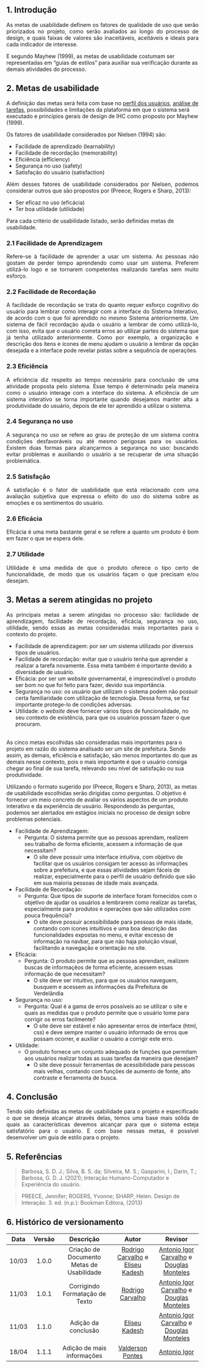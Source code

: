 ## 1. Introdução

<p align="justify">
As metas de usabilidade definem os fatores de qualidade de uso que serão priorizados no projeto, como serão avaliados ao longo do processo de design, e quais faixas de valores são inaceitáveis, aceitáveis e ideais para cada indicador de interesse.
 
E segundo Mayhew (1999), as metas de usabilidade costumam ser representadas em “guias de estilos” para auxiliar sua verificação durante as demais atividades do processo.
</p>
 
## 2. Metas de usabilidade
 
A definição das metas será feita com base no [perfil dos usuários](../02-Perfil-Persona-Analise/PerfilUsuário), [análise de tarefas](../02-Perfil-Persona-Analise/AnaliseHierarquica.md), possibilidades e limitações da plataforma em que o sistema será executado e princípios gerais de design de IHC como proposto por Mayhew (1999).
 
 
Os fatores de usabilidade considerados por Nielsen (1994) são:
 
- Facilidade de aprendizado (learnability)
- Facilidade de recordação (memorability)
- Eficiência (efficiency)
- Segurança no uso (safety)
- Satisfação do usuário (satisfaction)
 
<p align="justify">
Além desses fatores de usabilidade considerados por Nielsen, podemos considerar outros que são propostos por (Preece, Rogers e Sharp, 2013):
</p>

-   Ser eficaz no uso (eficácia)
-   Ter boa utilidade (utilidade)

Para cada critério de usabilidade listado, serão definidas metas de usabilidade.<br>

### 2.1 Facilidade de Aprendizagem

<p align="justify">
Refere-se à facilidade de aprender a usar um sistema. As pessoas não gostam de perder tempo aprendendo como usar um sistema. Preferem utilizá-lo logo e se tornarem competentes realizando tarefas sem muito esforço.
</p>
 
 
### 2.2 Facilidade de Recordação
 
<p align="justify">
A facilidade de recordação se trata do quanto requer esforço cognitivo do usuário para lembrar como interagir  com a interface do Sistema Interativo, de acordo com o que foi aprendido no mesmo Sistema anteriormente.
Um sistema de fácil recordação ajuda o usuário a lembrar de como utilizá-lo,  com isso, evita que o usuário cometa erros ao utilizar partes do sistema que já tenha utilizado anteriormente. Como por exemplo, a organização e descrição dos itens e ícones de menu ajudam o usuário a lembrar da opção desejada e a interface pode revelar pistas sobre a sequência de operações.
</p>
 
### 2.3 Eficiência
 
<p align="justify">
A eficiência diz respeito ao tempo necessário para conclusão de uma atividade proposta pelo sistema. Esse tempo é determinado pela maneira como o usuário interage com a interface do sistema. A eficiência de um sistema interativo se torna importante quando desejamos manter alta a produtividade do usuário, depois de ele ter aprendido a utilizar o sistema.
</p>
 
### 2.4 Segurança no uso
 
<p align="justify">
A segurança no uso se refere ao grau de proteção de um sistema contra condições desfavoráveis ou até mesmo perigosas para os usuários. Existem duas formas para alcançarmos a segurança no uso: buscando evitar problemas e auxiliando o usuário a se recuperar de uma situação problemática.
</p>
 
### 2.5 Satisfação
 
<p align="justify">
A satisfação é o fator de usabilidade que está relacionado com uma avaliação subjetiva que expressa o efeito do uso do sistema sobre as emoções e os sentimentos do usuário.
</p>
 
### 2.6 Eficácia
 
<p align="justify">
Eficácia é uma meta bastante geral e se refere a quanto um produto é bom em fazer o que se espera dele.
</p>
 
### 2.7 Utilidade
 
<p align="justify">
Utilidade é uma medida de que o produto oferece o tipo certo de funcionalidade, de modo que os usuários façam o que precisam e/ou desejam.
</p>
 
## 3. Metas a serem atingidas no projeto
 
<p align="justify">
As principais metas a serem atingidas no processo são: facilidade de aprendizagem, facilidade de recordação, eficácia, segurança no uso, utilidade, sendo essas as metas consideradas mais importantes para o contexto do projeto.<br>

-   Facilidade de aprendizagem: por ser um sistema utilizado por diversos tipos de usuários.
-   Facilidade de recordação: evitar que o usuário tenha que aprender a realizar a tarefa novamente. Essa meta também é importante devido a diversidade de usuário.
-   Eficácia: por ser um <i> website </i> governamental, é imprescindível o produto ser bom no que foi feito para fazer, devido sua importância.
-   Segurança no uso: os usuário que utilizam o sistema podem não possuir certa familiaridade com utilização de tecnologia. Dessa forma, se faz importante protege-lo de condições adversas.
-   Utilidade: o <i> website </i> deve fornecer vários tipos de funcionalidade, no seu contexto de existência, para que os usuários possam fazer o que procuram.

<br>
As cinco metas escolhidas são consideradas mais importantes para o projeto em razão do sistema analisado ser um site de prefeitura. Sendo assim, as demais, eficiência e satisfação, são menos importantes do que as demais nesse contexto, pois o mais importante é que o usuário consiga chegar ao final de sua tarefa, relevando seu nível de satisfação ou sua produtividade.<br>

Utilizando o formato sugerido por (Preece, Rogers e Sharp, 2013), as metas de usabilidade escolhidas serão dirigidas como perguntas. O objetivo é fornecer um meio concreto de avaliar os vários aspectos de um produto interativo e da experiência de usuário. Respondendo às perguntas, podemos ser alertados em estágios iniciais no processo de design sobre problemas potenciais.

</p>
 
- Facilidade de Aprendizagem:
   - Pergunta: O sistema permite que as pessoas aprendam, realizem seu trabalho de forma eficiente, acessem a informação de que necessitam?
       - O site deve possuir uma interface intuitiva, com objetivo de facilitar que os usuários consigam ter acesso às informações sobre a prefeitura, e que essas atividades sejam fáceis de realizar, especialmente para o perfil de usuário definido que são em sua maioria pessoas de idade mais avançada.
- Facilidade de Recordação:
   - Pergunta: Que tipos de suporte de interface foram fornecidos com o objetivo de ajudar os usuários a lembrarem como realizar as tarefas, especialmente para produtos e operações que são utilizados com pouca frequência?
       - O site deve possuir acessibilidade para pessoas de mais idade, contando com ícones intuitivos e uma boa descrição das funcionalidades expostas no menu, e evitar excesso de informação na navbar, para que não haja poluição visual, facilitando a navegação e orientação no site. 
- Eficácia:
   - Pergunta: O produto permite que as pessoas aprendam, realizem buscas de informaçẽos de forma eficiente, acessem essas informação de que necessitam?
       - O site deve ser intuitivo, para que os usuários naveguem, busquem e acessem as informações da Prefeitura de Verdelândia
- Segurança no uso:
   - Pergunta: Qual é a gama de erros possíveis ao se utilizar o site e quais as medidas que o produto permite que o usuário tome para corrigir os erros facilmente?
       - O site deve ser estável e não apresentar erros de interface (html, css) e deve sempre manter o usuário informado de erros que possam ocorrer, e auxiliar o usuário a corrigir este erro.
- Utilidade:
   - O produto fornece um conjunto adequado de funções que permitam aos usuários realizar todas as suas tarefas da maneira que desejam?
       - O site deve possuir ferramentas de acessibilidade para pessoas mais velhas, contando com funções de aumento de fonte, alto contraste e ferramenta de busca.
 
## 4. Conclusão
 
<p align="justify">
Tendo sido definidas as metas de usabilidade para o projeto e especificado o que se deseja alcançar através delas, temos uma base mais sólida de quais as características devemos alcançar para que o sistema esteja satisfatório para o usuário. E com base nessas metas, é possível desenvolver um guia de estilo para o projeto.
</p>
 
## 5. Referências
 
 
> Barbosa, S. D. J.; Silva, B. S. da; Silveira, M. S.; Gasparini, I.; Darin, T.; Barbosa, G. D. J. (2021); Interação Humano-Computador e Experiência do usuário.
 
> PREECE, Jennifer; ROGERS, Yvonne; SHARP, Helen. Design de Interação. 3. ed. (n.p.): Bookman Editora, (2013)
 
## 6. Histórico de versionamento
| Data  | Versão | Descrição | Autor | Revisor |
| :--:  | :----: | :-------: | :---: | :-----: |
| 10/03 | 1.0.0 | Criação de Documento Metas de Usabilidade | [Rodrigo Carvalho](https://github.com/Rocsantos) e [Eliseu Kadesh](https://github.com/eliseukadesh67) | [Antonio Igor Carvalho](https://github.com/AntonioIgorCarvalho) e [Douglas Monteles](https://github.com/DouglasMonteles) |
| 11/03 | 1.0.1 | Corrigindo Formatação de Texto | [Rodrigo Carvalho](https://github.com/Rocsantos) | [Antonio Igor Carvalho](https://github.com/AntonioIgorCarvalho) e [Douglas Monteles](https://github.com/DouglasMonteles) |
| 11/03 | 1.1.0 | Adição da conclusão | [Eliseu Kadesh](https://github.com/eliseukadesh67) | [Antonio Igor Carvalho](https://github.com/AntonioIgorCarvalho) e [Douglas Monteles](https://github.com/DouglasMonteles) |
| 18/04 | 1.1.1 | Adição de mais informações | [Valderson Pontes](https://github.com/valdersonjr) | [Antonio Igor](https://github.com/antonioigorcarvalho) |

